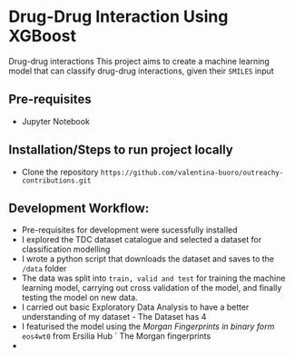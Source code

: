 # Drug-Drug Interaction Using XGBoost
Drug-drug interactions 
This project aims to create a machine learning model that can classify drug-drug interactions, given their `SMILES` input

## Pre-requisites
- Jupyter Notebook


## Installation/Steps to run project locally
- Clone the repository `https://github.com/valentina-buoro/outreachy-contributions.git`


## Development Workflow:
- Pre-requisites for development were sucessfully installed
- I explored the TDC dataset catalogue and selected a dataset for classification modelling
- I wrote a python script that downloads the dataset and saves to the `/data` folder
- The data was split into `train, valid and test` for training the machine learning model, carrying out cross validation of the model, and finally testing the model on new data.
- I carried out basic Exploratory Data Analysis to have a better understanding of my dataset
      - The Dataset has 4
- I featurised the model using the *Morgan Fingerprints in binary form* `eos4wt0` from Ersilia Hub
  ` The Morgan fingerprints 
- 

  


